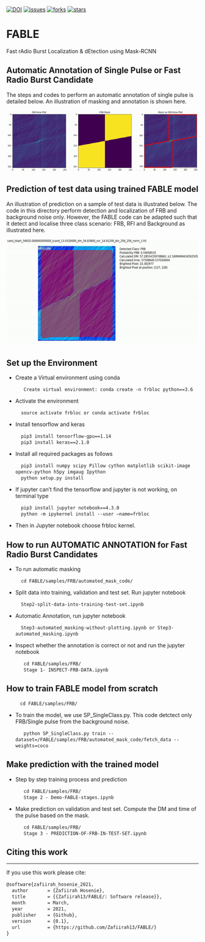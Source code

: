 [![DOI](https://zenodo.org/badge/DOI/10.5281/zenodo.4434307.svg)](https://doi.org/10.5281/zenodo.4434307)
[![issues](https://img.shields.io/github/issues/Zafiirah13/FABLE)](https://github.com/Zafiirah13/FABLE/issues)
[![forks](https://img.shields.io/github/forks/Zafiirah13/FABLE)](https://github.com/Zafiirah13/FABLE/network/members)
[![stars](https://img.shields.io/github/stars/Zafiirah13/FABLE)](https://github.com/Zafiirah13/FABLE/stargazers)

# FABLE
Fast rAdio Burst Localization &amp; dEtection using Mask-RCNN

Automatic Annotation of Single Pulse or Fast Radio Burst Candidate
---
The steps and codes to perform an automatic annotation of single pulse is detailed below. An illustration of masking and annotation is shown here.

[![Masking Video](gif/masking.gif)](https://drive.google.com/file/d/11vHLk3XAHtV3lCx5VFZc9A4mro7KQFlp/view?usp=sharing)

Prediction of test data using trained FABLE model
---

An illustration of prediction on a sample of test data is illustrated below. The code in this directory perform detection and localization of FRB and background noise only. However, the FABLE code can be adapted such that it detect and localise three class scenario: FRB, RFI and Background as illustrated here.

[![Prediction Video](gif/prediction.gif)](https://drive.google.com/file/d/1Q_p0dpCvVITOJwRyDwiuhWo-OCST8SLf/view?usp=sharing)


Set up the Environment
---
- Create a Virtual environment using conda

         Create virtual environment: conda create -n frbloc python==3.6

- Activate the environment

        source activate frbloc or conda activate frbloc
       
- Install tensorflow and keras 

        pip3 install tensorflow-gpu==1.14
        pip3 install keras==2.1.0
        
- Install all required packages as follows

        pip3 install numpy scipy Pillow cython matplotlib scikit-image opencv-python h5py imgaug Ipython
        python setup.py install
        
- If jupyter can’t find the tensorflow and jupyter is not working, on terminal type

        pip3 install jupyter notebook==4.3.0
        python -m ipykernel install --user —name=frbloc
        
- Then in Jupyter notebook choose frbloc kernel.

How to run AUTOMATIC ANNOTATION for Fast Radio Burst Candidates
---
- To run automatic masking 

        cd FABLE/samples/FRB/automated_mask_code/
        
- Split data into training, validation and test set. Run jupyter notebook

        Step2-split-data-into-training-test-set.ipynb

- Automatic Annotation, run jupyter notebook

        Step3-automated_masking-without-plotting.ipynb or Step3-automated_masking.ipynb   
        
- Inspect whether the annotation is correct or not and run the jupyter notebook

         cd FABLE/samples/FRB/
         Stage 1- INSPECT-FRB-DATA.ipynb

        
How to train FABLE model from scratch
---

         cd FABLE/samples/FRB/
         
- To train the model, we use SP_SingleClass.py. This code detctect only FRB/Single pulse from the background noise.

         python SP_SingleClass.py train --dataset=/FABLE/samples/FRB/automated_mask_code/fetch_data --weights=coco
         
Make prediction with the trained model
---
- Step by step training process and prediction

         cd FABLE/samples/FRB/
         Stage 2 - Demo-FABLE-stages.ipynb
         
- Make prediction on validation and test set. Compute the DM and time of the pulse based on the mask.

         cd FABLE/samples/FRB/
         Stage 3 - PREDICTION-OF-FRB-IN-TEST-SET.ipynb




## Citing this work
___

If you use this work please cite:

    @software{zafiirah_hosenie_2021,
      author       = {Zafiirah Hosenie},
      title        = {{Zafiirah13/FABLE/: Software release}},
      month        = March,
      year         = 2021,
      publisher    = {Github},
      version      = {0.1},
      url          = {https://github.com/Zafiirah13/FABLE/}
    }
